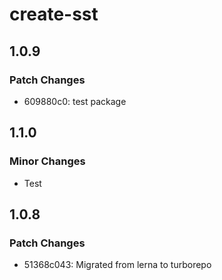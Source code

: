 # create-sst

## 1.0.9

### Patch Changes

- 609880c0: test package

## 1.1.0

### Minor Changes

- Test

## 1.0.8

### Patch Changes

- 51368c043: Migrated from lerna to turborepo
